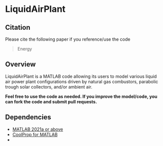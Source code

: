 # LiquidAirPlant

## Citation
Please cite the following paper if you reference/use the code
> Energy

## Overview 
LiquidAirPlant is a MATLAB code allowing its users to model various liquid air power plant configurations driven by natural gas combustors, parabolic trough solar collectors, and/or ambient air. 

**Feel free to use the code as needed. If you improve the model/code, you can fork the code and submit pull requests.**


## Dependencies
* [MATLAB 2021a or above](https://www.mathworks.com/products/matlab.html)
* [CoolProp for MATLAB](http://www.coolprop.org/coolprop/wrappers/MATLAB/index.html)
*  
